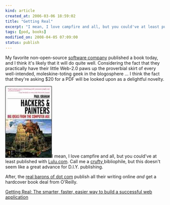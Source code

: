 ```yaml
--- 
kind: article
created_at: 2006-03-06 18:59:02
title: "Getting Real"
excerpt: "I mean, I love campfire and all, but you could've at least published with lulu"
tags: [pod, books]
modified_on: 2008-04-05 07:09:00
status: publish
---
```


My favorite non-open-source <a href="http://www.37signals.com/">software company</a> published a book today, and I think it's likely that it will do quite well. Considering the fact that they practically have their little Web-2.0 paws up the proverbial skirt of every well-intended, moleskine-toting geek in the blogosphere ... I think the fact that they're asking $20 for a PDF will be looked upon as a delightful novelty.

<img src='/images/hackersPainters.jpg' alt='Paul Graham' />I mean, I love campfire and all, but you could've at least published with <a href="http://www.Lulu.com">Lulu.com</a>.  Call me a <a href="http://en.wikipedia.org/wiki/Crufty">crufty </a>bibliophile, but this doesn't seem like a great advance for D.I.Y. publishing. 

After, the <a href="http://www.paulgraham.com/">real barons of dot com</a> publish all their writing online <em>and </em> get a hardcover book deal from O'Reilly. 

<a href="https://gettingreal.37signals.com/">Getting Real: The smarter, faster, easier way to build a successful web application</a>
